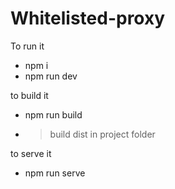 # Whitelisted-proxy

To run it
- npm i
- npm run dev

to build it
- npm run build
- > build dist in project folder

to serve it
- npm run serve
